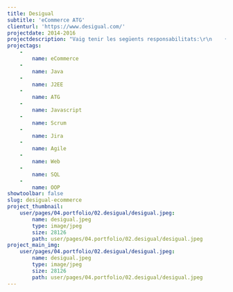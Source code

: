 ```yaml
---
title: Desigual
subtitle: 'eCommerce ATG'
clienturl: 'https://www.desigual.com/'
projectdate: 2014-2016
projectdescription: "Vaig tenir les següents responsabilitats:\r\n    • Programador Java en ATG\r\n    • Dissenyador Java\r\n    • Analista funcionalitat\r\nLes tasques desenvolupades tenien com a objectiu la implementació de petites millores i funcionalitats, a més del manteniment del codi existent. També la integració de serveis externs associats a xarxes socials (olapic...)\r\nS’aplicava metodologia Scrum, amb JIRA."
projectags:
    -
        name: eCommerce
    -
        name: Java
    -
        name: J2EE
    -
        name: ATG
    -
        name: Javascript
    -
        name: Scrum
    -
        name: Jira
    -
        name: Agile
    -
        name: Web
    -
        name: SQL
    -
        name: OOP
showtoolbar: false
slug: desigual-ecommerce
project_thumbnail:
    user/pages/04.portfolio/02.desigual/desigual.jpeg:
        name: desigual.jpeg
        type: image/jpeg
        size: 28126
        path: user/pages/04.portfolio/02.desigual/desigual.jpeg
project_main_img:
    user/pages/04.portfolio/02.desigual/desigual.jpeg:
        name: desigual.jpeg
        type: image/jpeg
        size: 28126
        path: user/pages/04.portfolio/02.desigual/desigual.jpeg
---
```


